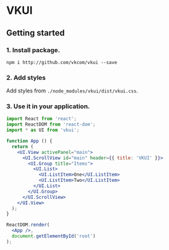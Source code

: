 # VKUI

## Getting started

### 1. Install package.

```
npm i http://github.com/vkcom/vkui --save
```

### 2. Add styles

Add styles from `./node_modules/vkui/dist/vkui.css`.

### 3. Use it in your application.

```jsx
import React from 'react';
import ReactDOM from 'react-dom';
import * as UI from 'vkui';

function App () {
  return (
    <UI.View activePanel="main">
      <UI.ScrollView id="main" header={{ title: 'VKUI' }}>
        <UI.Group title="Items">
          <UI.List>
            <UI.ListItem>One</UI.ListItem>
            <UI.ListItem>Two</UI.ListItem>
          </UI.List>
        </UI.Group>
      </UI.ScrollView>
    </UI.View>
  );
}

ReactDOM.render(
  <App />,
  document.getElementById('root')
);
```

